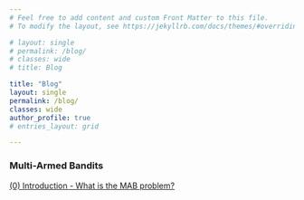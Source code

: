 ```yaml
---
# Feel free to add content and custom Front Matter to this file.
# To modify the layout, see https://jekyllrb.com/docs/themes/#overriding-theme-defaults

# layout: single
# permalink: /blog/
# classes: wide
# title: Blog

title: "Blog"
layout: single
permalink: /blog/
classes: wide
author_profile: true
# entries_layout: grid

---
```


<!-- <script type="text/javascript" src="http://cdn.mathjax.org/mathjax/latest/MathJax.js?config=default"></script> -->
<!-- <script src="https://cdn.mathjax.org/mathjax/latest/MathJax.js?config=TeX-AMS-MML_HTMLorMML" type="text/javascript"></script> -->

### Multi-Armed Bandits
[(0) Introduction - What is the MAB problem?](/blog_archive/mab_0)


<!-- fawefawef <br>
$$x_{1,2} = \frac{-b \pm \sqrt{b^2-4ac}}{2b}.$$ <br>
eggergawefwe -->
